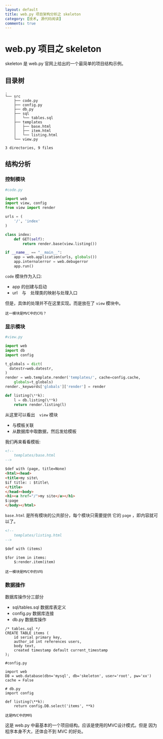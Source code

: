 ```yaml
---
layout: default
title: web.py 项目架构分析之 skeleton 
category: [技术, 源代码阅读]
comments: true
---
```


# web.py 项目之 skeleton

skeleton 是 web.py 官网上给出的一个最简单的项目结构示例。

## 目录树
```
.
└── src  
    ├── code.py  
    ├── config.py  
    ├── db.py  
    ├── sql
    │   └── tables.sql
    ├── templates
    │   ├── base.html
    │   ├── item.html
    │   └── listing.html
    └── view.py

3 directories, 9 files
```

## 结构分析

### 控制模块

```python
#code.py

import web
import view, config
from view import render

urls = (
    '/', 'index'
)

class index:
    def GET(self):
        return render.base(view.listing())

if __name__ == "__main__":
    app = web.application(urls, globals())
    app.internalerror = web.debugerror
    app.run()
```

`code` 模块作为入口:

* app 的创建与启动
* url　与　处理类的映射与处理入口

但是，具体的处理并不在这里实现。而是放在了 `view` 模块中。

    这一模块是MVC中的C吗？

### 显示模块

```python
#view.py

import web
import db
import config

t_globals = dict(
  datestr=web.datestr,
)
render = web.template.render('templates/', cache=config.cache, 
    globals=t_globals)
render._keywords['globals']['render'] = render

def listing(\**k):
    l = db.listing(\**k)
    return render.listing(l)
```

从这里可以看出　`view` 模块

* 与模板关联 
* 从数据库中取数据，然后发给模板

我们再来看看模板:

```html
<!--
    templates/base.html
-->

$def with (page, title=None)
<html><head>
<title>my site\
$if title: : $title\
</title>
</head><body>
<h1><a href="/">my site</a></h1>
$:page   
</body></html>
```

`base.html` 是所有模块的公共部分，每个模块只需要提供
它的 `page` ，即内容就可以了。

```html
<!--
    templates/listing.html
-->

$def with (items)

$for item in items:
    $:render.item(item)

```

    这一模块是MVC中的V吗

### 数据操作

数据库操作分三部分

* sql/tables.sql 数据库表定义
* config.py 数据库连接
* db.py 数据库操作

```
/* tables.sql */
CREATE TABLE items (
    id serial primary key,
    author_id int references users,
    body text,
    created timestamp default current_timestamp 
);
```

```
#config.py

import web
DB = web.database(dbn='mysql', db='skeleton', user='root', pw='xx')
cache = False
```

```
# db.py
import config

def listing(\**k):
    return config.DB.select('items', **k)
```

    这是MVC中的M吗

这是 web.py 中最基本的一个项目结构。应该是使用的MVC设计模式。但是
因为程序本身不大，还体会不到 MVC 的好处。
